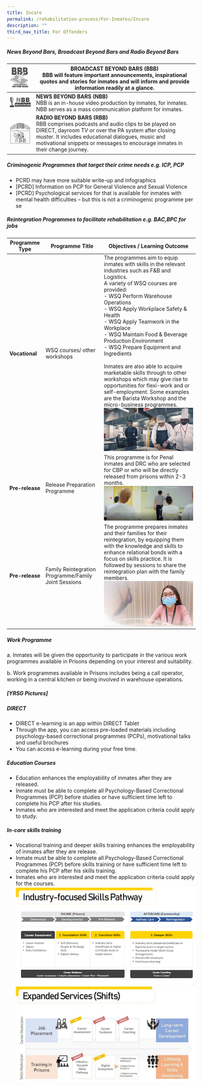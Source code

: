 ```yaml
---
title: Incare
permalink: /rehabilitation-process/For-Inmates/Incare
description: ""
third_nav_title: For Offenders
---
```

##### News Beyond Bars, Broadcast Beyond Bars and Radio Beyond Bars

| ![Alt text for image on Isomer site](/images/BBB.jpg) | **BROADCAST BEYOND BARS (BBB)** <BR>BBB will feature important announcements, inspirational quotes and stories for inmates and will inform and provide information readily at a glance.| 
| -------- | -------- | 
| ![Alt text for image on Isomer site](/images/NBB.jpg)|**NEWS BEYOND BARS (NBB)** <BR>NBB is an in-house video production by inmates, for inmates. NBB serves as a mass communication platform for inmates.|
| ![Alt text for image on Isomer site](/images/RBB.png)| **RADIO BEYOND BARS (RBB)** <BR>RBB comprises podcasts and audio clips to be played on DIRECT, dayroom TV or over the PA system after closing muster. It includes educational dialogues, music and motivational snippets or messages to encourage inmates in their change journey.| 
	


##### Criminogenic Programmes that target their crime needs e.g. ICP, PCP
* PCRD may have more suitable write-up and infographics
* [PCRD] Information on PCP for General Violence and Sexual Violence
* [PCRD] Psychological services for that is available for inmates with mental health difficulties – but this is not a criminogenic programme per se

##### Reintegration Programmes to facilitate rehabilitation e.g. BAC,BPC for jobs

| **Programme Type**| **Programme Title**| **Objectives / Learning Outcome**|
| -------- | -------- | -------- |
| **Vocational**| WSQ courses/ other workshops| The programmes aim to equip inmates with skills in the relevant industries such as F&B and Logistics. <br>A variety of WSQ courses are provided:<br>- WSQ Perform Warehouse Operations <br>- WSQ Apply Workplace Safety & Health <br>- WSQ Apply Teamwork in the Workplace <br>- WSQ Maintain Food & Beverage Production Environment <br>- WSQ Prepare Equipment and Ingredients <br><br>Inmates are also able to acquire marketable skills through to other workshops which may give rise to opportunities for flexi-work and or self-employment. Some examples are the Barista Workshop and the micro-business programmes. ![Alt text for image on Isomer site](/images/WSQ.jpg)|
| **Pre-release**|Release Preparation Programme|This programme is for Penal inmates and DRC who are selected for CBP or who will be directly released from prisons within 2-3 months. ![Alt text for image on Isomer site](/images/Release%20Preparation.jpg) |
| **Pre-release**|Family Reintegration Programme/Family Joint Sessions |The programme prepares inmates and their families for their reintegration, by equipping them with the knowledge and skills to enhance relational bonds with a focus on skills practice. It is followed by sessions to share the reintegration plan with the family members. ![Alt text for image on Isomer site](/images/Family%20Reintegration.jpg) |

##### Work Programme 
a. Inmates will be given the opportunity to participate in the various work programmes available in Prisons depending on your interest and suitability.
	
b. Work programmes available in Prisons includes being a call operator, working in a central kitchen or being involved in warehouse operations.

##### [YRSG Pictures]

##### DIRECT
* DIRECT e-learning is an app within DIRECT Tablet
* Through the app, you can access pre-loaded materials including psychology-based correctional programmes (PCPs), motivational talks and useful brochures
* You can access e-learning during your free time.
	
##### Education Courses
* Education enhances the employability of inmates after they are released.
* Inmate must be able to complete all Psychology-Based Correctional Programmes (PCP) before studies or have sufficient time left to complete his PCP after his studies.
* Inmates who are interested and meet the application criteria could apply to study.

##### In-care skills training
* Vocational training and deeper skills training enhances the employability of inmates after they are release.
* Inmate must be able to complete all Psychology-Based Correctional Programmes (PCP) before skills training or have sufficient time left to complete his PCP after his skills training.
* Inmates who are interested and meet the application criteria could apply for the courses.
![Alt text for image on Isomer site](/images/IFSP.jpg)
![Alt text for image on Isomer site](/images/ES.png)
